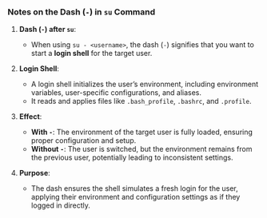 ### Notes on the Dash (`-`) in `su` Command

1. **Dash (`-`) after `su`**:
   - When using `su - <username>`, the dash (`-`) signifies that you want to start a **login shell** for the target user.

2. **Login Shell**:
   - A login shell initializes the user’s environment, including environment variables, user-specific configurations, and aliases.
   - It reads and applies files like `.bash_profile`, `.bashrc`, and `.profile`.

3. **Effect**:
   - **With `-`**: The environment of the target user is fully loaded, ensuring proper configuration and setup.
   - **Without `-`**: The user is switched, but the environment remains from the previous user, potentially leading to inconsistent settings.

4. **Purpose**:
   - The dash ensures the shell simulates a fresh login for the user, applying their environment and configuration settings as if they logged in directly.
